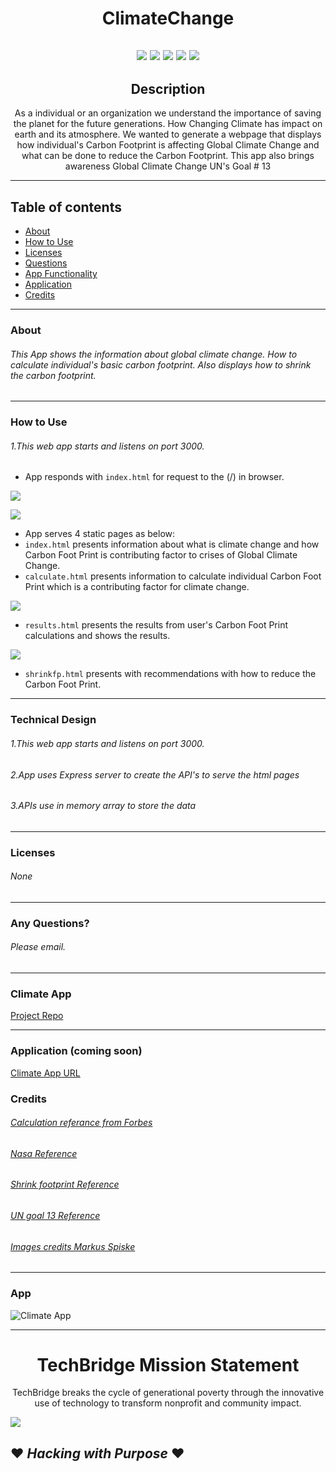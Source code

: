 <h1 align="center">ClimateChange</h1>
<h2 align="center">

<p align="center">
<img src="https://img.shields.io/badge/html-82.2%25-green"> <img src= "https://img.shields.io/badge/css-9.1%25-green"> <img src= "https://img.shields.io/badge/JavaScript-8.7.5%25-green"> <img src= "https://img.shields.io/badge/Download-npm-green"> <img src= "https://img.shields.io/badge/Download-express-green"><br/>

<h2 align="center"> Description </h2>
<p align="center"> As a individual or an organization we understand the importance of saving the planet for the future generations. How Changing Climate has impact on earth and its atmosphere. We wanted to generate a webpage that displays how individual's Carbon Footprint is affecting Global Climate Change and what can be done to reduce the Carbon Footprint. This app also brings awareness Global Climate Change UN's Goal # 13</p>

---
## Table of contents
* [About](#about)
* [How to Use](#how-to-Use)
* [Licenses](#Licenses)
* [Questions](#Questions)
* [App Functionality](#App-Fuctionality)
* [Application](#application)
* [Credits](#credits)

---
### About
###### This App shows the information about global climate change. How to calculate individual's basic carbon footprint. Also displays how to shrink the carbon footprint.
---
### How to Use
###### 1.This web app starts and listens on port 3000. 
* App responds with `index.html`  for request to the (/) in browser. 

![](images/server.png)

![](images/index.png)

* App serves 4 static pages  as below: 
* `index.html` presents information about what is climate change and how Carbon Foot Print is contributing factor to crises of Global Climate Change.
* `calculate.html` presents information to calculate individual Carbon Foot Print which is a contributing factor for  climate change.

![](images/questions.png)


* `results.html` presents the results from user's Carbon Foot Print calculations and shows the results.

![](images/results.png)

*  `shrinkfp.html` presents with recommendations with how to reduce the Carbon Foot Print.
---
### Technical Design
###### 1.This web app starts and listens on port 3000. 
###### 2.App uses Express server to create the API's to serve the html pages
###### 3.APIs use in memory array to store the data
---
### Licenses
###### None
---
### Any Questions?
###### Please email.
---
### Climate App 
[Project Repo](https://github.com/hjavle/ExpressProject)

---
### Application (coming soon)
[Climate App URL]()

### Credits
###### [Calculation referance from Forbes ](https://www.forbes.com/2008/04/15/green-carbon-living-forbeslife-cx_ls_0415carbon.html#5bd9e5131852)
###### [Nasa Reference ](https://climate.nasa.gov/evidence/)
###### [Shrink footprint Reference ](http://shrinkthatfootprint.com/)
###### [UN goal 13 Reference](https://www.un.org/sustainabledevelopment/climate-change/)
###### [Images credits Markus Spiske](http://www.uplash.com)

------

### App

![Climate App](./images/Climate_App.gif)

------
<h1 align="center"> TechBridge Mission Statement </h1>

<p align="center">TechBridge breaks the cycle of generational poverty through the innovative use of technology to transform nonprofit and community impact.</p>


<p align="left">
<img src="images/TechBridgeLogo.png">

## ❤ **_Hacking with Purpose_** ❤
</p>